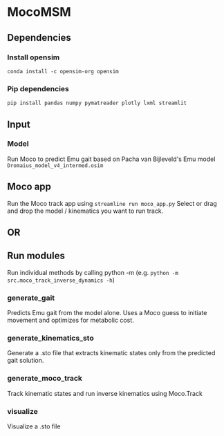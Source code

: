 # MocoMSM
## Dependencies

### Install opensim
`conda install -c opensim-org opensim`

### Pip dependencies
`pip install pandas numpy pymatreader plotly lxml streamlit`

## Input
### Model
Run Moco to predict Emu gait based on Pacha van Bijleveld's Emu model
`Dromaius_model_v4_intermed.osim`

## Moco app
Run the Moco track app using `streamline run moco_app.py`
Select or drag and drop the model / kinematics you want to run track.

## OR

## Run modules
Run individual methods by calling python -m 
(e.g. `python -m src.moco_track_inverse_dynamics -h`)

### generate_gait
Predicts Emu gait from the model alone. Uses a Moco guess to initiate movement
and optimizes for metabolic cost.

### generate_kinematics_sto
Generate a .sto file that extracts kinematic states only from the predicted gait solution.

### generate_moco_track
Track kinematic states and run inverse kinematics using Moco.Track

### visualize
Visualize a .sto file

